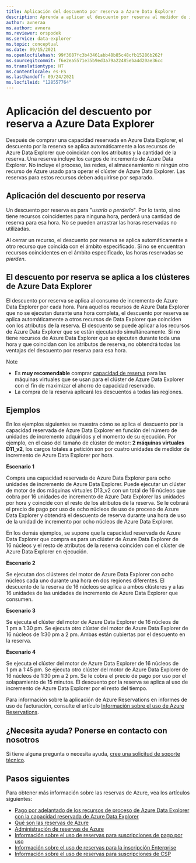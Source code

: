 ```yaml
---
title: Aplicación del descuento por reserva a Azure Data Explorer
description: Aprenda a aplicar el descuento por reserva al medidor de incremento de Azure Data Explorer.
author: avneraa
ms.author: avnera
ms.reviewer: orspodek
ms.service: data-explorer
ms.topic: conceptual
ms.date: 09/15/2021
ms.openlocfilehash: 99f3687fc3b43461abb48b85c48cfb15286b262f
ms.sourcegitcommit: f6e2ea5571e35b9ed3a79a22485eba4d20ae36cc
ms.translationtype: HT
ms.contentlocale: es-ES
ms.lasthandoff: 09/24/2021
ms.locfileid: "128557764"
---
```

# <a name="understand-how-the-reservation-discount-is-applied-to-azure-data-explorer"></a>Aplicación del descuento por reserva a Azure Data Explorer

Después de comprar una capacidad reservada en Azure Data Explorer, el descuento por la reserva se aplica automáticamente a los recursos de Azure Data Explorer que coincidan con los atributos y la cantidad de la reserva. Una reserva incluye los cargos de incremento de Azure Data Explorer. No incluye el proceso, las redes, el almacenamiento ni ningún otro recurso de Azure usado para operar el clúster de Azure Data Explorer. Las reservas para estos recursos deben adquirirse por separado.

## <a name="how-reservation-discount-is-applied"></a>Aplicación del descuento por reserva

Un descuento por reserva es para "*usarlo o perderlo*". Por lo tanto, si no tiene recursos coincidentes para ninguna hora, perderá una cantidad de reserva para esa hora. No se pueden arrastrar las horas reservadas no utilizadas.

Al cerrar un recurso, el descuento por reserva se aplica automáticamente a otro recurso que coincida con el ámbito especificado. Si no se encuentran recursos coincidentes en el ámbito especificado, las horas reservadas se *pierden*.

## <a name="reservation-discount-applied-to-azure-data-explorer-clusters"></a>El descuento por reserva se aplica a los clústeres de Azure Data Explorer

El descuento por reserva se aplica al consumo de incremento de Azure Data Explorer por cada hora. Para aquellos recursos de Azure Data Explorer que no se ejecutan durante una hora completa, el descuento por reserva se aplica automáticamente a otros recursos de Data Explorer que coinciden con los atributos de la reserva. El descuento se puede aplicar a los recursos de Azure Data Explorer que se están ejecutando simultáneamente. Si no tiene recursos de Azure Data Explorer que se ejecuten durante toda una hora y que coincidan con los atributos de reserva, no obtendrá todas las ventajas del descuento por reserva para esa hora.

> [!NOTE]
> * Es **muy recomendable** comprar [capacidad de reserva](../../virtual-machines/prepay-reserved-vm-instances.md) para las máquinas virtuales que se usan para el clúster de Azure Data Explorer con el fin de maximizar el ahorro de capacidad reservado.
> * La compra de la reserva aplicará los descuentos a todas las regiones.

## <a name="examples"></a>Ejemplos

En los ejemplos siguientes se muestra cómo se aplica el descuento por la capacidad reservada de Azure Data Explorer en función del número de unidades de incremento adquiridos y el momento de su ejecución.
Por ejemplo, en el caso del tamaño de clúster de motor: **2 máquinas virtuales D11_v2**, los cargos totales a petición son por cuatro unidades de medidor de incremento de Azure Data Explorer por hora.

**Escenario 1**

Compra una capacidad reservada de Azure Data Explorer para ocho unidades de incremento de Azure Data Explorer. Puede ejecutar un clúster de motor de dos máquinas virtuales D13_v2 con un total de 16 núcleos que cobra por 16 unidades de incremento de Azure Data Explorer las unidades por hora y coincide con el resto de los atributos de la reserva. Se le cobrará el precio de pago por uso de ocho núcleos de uso de proceso de Azure Data Explorer y obtendrá el descuento de reserva durante una hora de uso de la unidad de incremento por ocho núcleos de Azure Data Explorer.

En los demás ejemplos, se supone que la capacidad reservada de Azure Data Explorer que compra es para un clúster de Azure Data Explorer de 16 núcleos y el resto de atributos de la reserva coinciden con el clúster de Azure Data Explorer en ejecución.

**Escenario 2**

Se ejecutan dos clústeres del motor de Azure Data Explorer con ocho núcleos cada uno durante una hora en dos regiones diferentes. El descuento de la reserva de 16 núcleos se aplica a ambos clústeres y a las 16 unidades de las unidades de incremento de Azure Data Explorer que consumen.

**Escenario 3**

Se ejecuta el clúster del motor de Azure Data Explorer de 16 núcleos de 1 pm a 1:30 pm. Se ejecuta otro clúster del motor de Azure Data Explorer de 16 núcleos de 1:30 pm a 2 pm. Ambas están cubiertas por el descuento en la reserva.

**Escenario 4**

Se ejecuta el clúster del motor de Azure Data Explorer de 16 núcleos de 1 pm a 1:45 pm. Se ejecuta otro clúster del motor de Azure Data Explorer de 16 núcleos de 1:30 pm a 2 pm. Se le cobra el precio de pago por uso por el solapamiento de 15 minutos. El descuento por la reserva se aplica al uso de incremento de Azure Data Explorer por el resto del tiempo.

Para información sobre la aplicación de Azure Reservations en informes de uso de facturación, consulte el artículo [Información sobre el uso de Azure Reservations](understand-reserved-instance-usage-ea.md).

## <a name="need-help-contact-us"></a>¿Necesita ayuda? Ponerse en contacto con nosotros

Si tiene alguna pregunta o necesita ayuda, [cree una solicitud de soporte técnico](https://go.microsoft.com/fwlink/?linkid=2083458).

## <a name="next-steps"></a>Pasos siguientes

Para obtener más información sobre las reservas de Azure, vea los artículos siguientes:

* [Pago por adelantado de los recursos de proceso de Azure Data Explorer con la capacidad reservada de Azure Data Explorer](/azure/data-explorer/pricing-reserved-capacity)  
* [Qué son las reservas de Azure](save-compute-costs-reservations.md)  
* [Administración de reservas de Azure](manage-reserved-vm-instance.md)  
* [Información sobre el uso de reservas para suscripciones de pago por uso](understand-reserved-instance-usage.md)
* [Información sobre el uso de reservas para la inscripción Enterprise](understand-reserved-instance-usage-ea.md)
* [Información sobre el uso de reservas para suscripciones de CSP](/partner-center/azure-reservations)